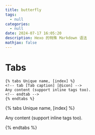 ```yaml
---
title: butterfly
tags:
  - null
categories:
  - null
date: 2024-07-17 16:05:20
description: Hexo 的特殊 Markdown 语法
mathjax: false
---
```


# Tabs

```
{% tabs Unique name, [index] %}
<!-- tab [Tab caption] [@icon] -->
Any content (support inline tags too).
<!-- endtab -->
{% endtabs %}
```

{% tabs Unique name, [index] %}
<!-- tab [Tab caption] [@icon] -->
Any content (support inline tags too).
<!-- endtab -->
{% endtabs %}
